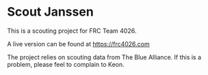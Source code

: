# Scout Janssen

This is a scouting project for FRC Team 4026. 

A live version can be found at https://frc4026.com

The project relies on scouting data from The Blue Alliance. 
If this is a problem, please feel to complain to Keon. 

